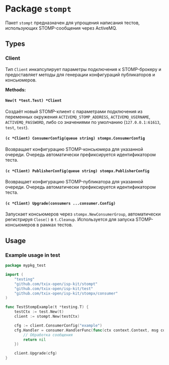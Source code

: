 # Package `stompt`

Пакет `stompt` предназначен для упрощения написания тестов, использующих STOMP-сообщения через ActiveMQ.

## Types

### Client

Тип `Client` инкапсулирует параметры подключения к STOMP-брокеру и предоставляет методы для генерации конфигураций публикаторов и консьюмеров.

**Methods:**

#### `New(t *test.Test) *Client`

Создаёт новый STOMP-клиент с параметрами подключения из переменных окружения `ACTIVEMQ_STOMP_ADDRESS`, `ACTIVEMQ_USERNAME`, `ACTIVEMQ_PASSWORD`, либо со значениями по умолчанию (`127.0.0.1:61613`, `test`, `test`).

#### `(c *Client) ConsumerConfig(queue string) stompx.ConsumerConfig`

Возвращает конфигурацию STOMP-консьюмера для указанной очереди. Очередь автоматически префиксируется идентификатором теста.

#### `(c *Client) PublisherConfig(queue string) stompx.PublisherConfig`

Возвращает конфигурацию STOMP-публикатора для указанной очереди. Очередь автоматически префиксируется идентификатором теста.

#### `(c *Client) Upgrade(consumers ...consumer.Config)`

Запускает консьюмеров через `stompx.NewConsumerGroup`, автоматически регистрируя `Close()` в `t.Cleanup`. Используется для запуска STOMP-консьюмеров в рамках тестов.

## Usage

### Example usage in test

```go
package mypkg_test

import (
	"testing"
	"github.com/txix-open/isp-kit/stompt"
	"github.com/txix-open/isp-kit/test"
	"github.com/txix-open/isp-kit/stompx/consumer"
)

func TestStompExample(t *testing.T) {
	testCtx := test.New(t)
	client := stompt.New(testCtx)

	cfg := client.ConsumerConfig("example")
	cfg.Handler = consumer.HandlerFunc(func(ctx context.Context, msg consumer.Message) error {
		// Обработка сообщения
		return nil
	})

	client.Upgrade(cfg)
}
```
